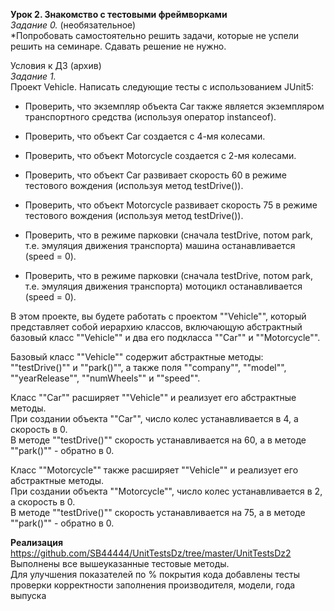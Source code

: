 **Урок 2. Знакомство с тестовыми фреймворками**  
*Задание 0.* (необязательное)  
*Попробовать самостоятельно решить задачи, которые не успели решить на семинаре. Сдавать решение не нужно.

Условия к ДЗ (архив)  
*Задание 1.*  
Проект Vehicle. Написать следующие тесты с использованием JUnit5:  

- Проверить, что экземпляр объекта Car также является экземпляром транспортного средства (используя оператор instanceof).  

- Проверить, что объект Car создается с 4-мя колесами.  

- Проверить, что объект Motorcycle создается с 2-мя колесами.  

- Проверить, что объект Car развивает скорость 60 в режиме тестового вождения (используя метод testDrive()).  

- Проверить, что объект Motorcycle развивает скорость 75 в режиме тестового вождения (используя метод testDrive()).  

- Проверить, что в режиме парковки (сначала testDrive, потом park, т.е. эмуляция движения транспорта) машина останавливается (speed = 0).  

- Проверить, что в режиме парковки (сначала testDrive, потом park, т.е. эмуляция движения транспорта) мотоцикл останавливается (speed = 0).  

В этом проекте, вы будете работать с проектом ""Vehicle"", который представляет собой иерархию классов,
включающую абстрактный базовый класс ""Vehicle"" и два его подкласса ""Car"" и ""Motorcycle"".

Базовый класс ""Vehicle"" содержит абстрактные методы:  
""testDrive()"" и ""park()"", а также поля ""company"", ""model"", ""yearRelease"", ""numWheels"" и ""speed"".

Класс ""Car"" расширяет ""Vehicle"" и реализует его абстрактные методы.  
При создании объекта ""Car"", число колес устанавливается в 4, а скорость в 0.  
В методе ""testDrive()"" скорость устанавливается на 60, а в методе ""park()"" - обратно в 0.

Класс ""Motorcycle"" также расширяет ""Vehicle"" и реализует его абстрактные методы.  
При создании объекта ""Motorcycle"", число колес устанавливается в 2, а скорость в 0.  
В методе ""testDrive()"" скорость устанавливается на 75, а в методе ""park()"" - обратно в 0.

**Реализация** 
https://github.com/SB44444/UnitTestsDz/tree/master/UnitTestsDz2
Выполнены все вышеуказанные тестовые методы.  
Для улучшения показателей по % покрытия кода добавлены тесты проверки корректности заполнения производителя, модели, года выпуска